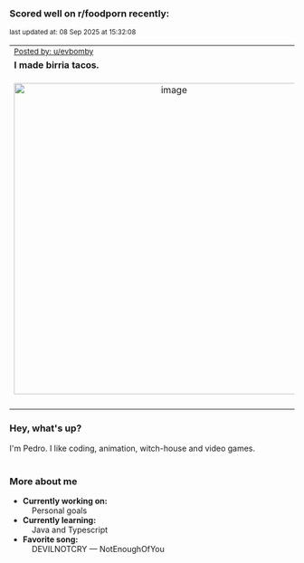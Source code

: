 ### Scored well on r/foodporn recently:

<p align="left"><sub>last updated at: 08 Sep 2025 at 15:32:08</sub></p>

|   |
| --- |
| <sub>[Posted by: u/evbomby][source]</sub> |
| **I made birria tacos.** | 
|<p align="center"> <img alt="image" src="https://i.redd.it/oluoybac8zmf1.jpeg" width="550" /> </p>|
|   |

### Hey, what's up?

I'm Pedro. I like coding, animation, witch-house and video games.<br><br>

### More about me
- **Currently working on:**  
&nbsp;&nbsp;&nbsp;&nbsp;Personal goals
- **Currently learning:**  
&nbsp;&nbsp;&nbsp;&nbsp;Java and Typescript
- **Favorite song:**  
&nbsp;&nbsp;&nbsp;&nbsp;DEVILNOTCRY — NotEnoughOfYou<br><br>

  



  
  
  
[linkedin]: https://linkedin.com/in/pedro-h-r-gomes-8a487b14a/
[gmail]: mailto:pilique11@gmail.com
[source]: https://reddit.com/r/FoodPorn/comments/1n7jm6m/i_made_birria_tacos/
[redditAPI]: https://www.reddit.com/dev/api/